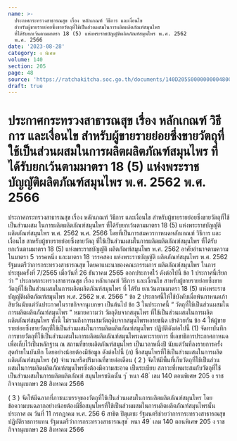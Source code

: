 ```yaml
---
name: >-
  ประกาศกระทรวงสาธารณสุข เรื่อง หลักเกณฑ์ วิธีการ และเงื่อนไข
  สำหรับผู้ขายรายย่อยซึ่งขายวัตถุที่ใช้เป็นส่วนผสมในการผลิตผลิตภัณฑ์สมุนไพร
  ที่ได้รับยกเว้นตามมาตรา 18 (5) แห่งพระราชบัญญัติผลิตภัณฑ์สมุนไพร พ.ศ. 2562
  พ.ศ. 2566
date: '2023-08-28'
category: ง พิเศษ
volume: 140
section: 205
page: 48
source: 'https://ratchakitcha.soc.go.th/documents/140D205S0000000004800.pdf'
draft: true
---
```


# ประกาศกระทรวงสาธารณสุข เรื่อง หลักเกณฑ์ วิธีการ และเงื่อนไข สำหรับผู้ขายรายย่อยซึ่งขายวัตถุที่ใช้เป็นส่วนผสมในการผลิตผลิตภัณฑ์สมุนไพร ที่ได้รับยกเว้นตามมาตรา 18 (5) แห่งพระราชบัญญัติผลิตภัณฑ์สมุนไพร พ.ศ. 2562 พ.ศ. 2566

ประกาศกระทรวงสาธารณสุข เรื่อง หลักเกณฑ์ วิธีการ และเงื่อนไข สำหรับผู้ขายรายย่อยซึ่งขายวัตถุที่ใช้เป็นส่วนผสม ในการผลิตผลิตภัณฑ์สมุนไพร ที่ได้รับยกเว้นตามมาตรา 18 (5) แห่งพระราชบัญญัติผลิตภัณฑ์สมุนไพร พ.ศ. 2562 พ.ศ. 2566 โดยที่เป็นการสมควรกาหนดหลักเกณฑ์ วิธีการ และเงื่อนไข สาหรับผู้ขายรายย่อยซึ่งขายวัตถุ ที่ใช้เป็นส่วนผสมในการผลิตผลิตภัณฑ์สมุนไพร ที่ได้รับยกเว้นตามมาตรา 18 (5) แห่งพระราชบัญญัติ ผลิตภัณฑ์สมุนไพร พ.ศ. 2562 อาศัยอำนาจตามความในมาตรา 5 วรรคหนึ่ง และมาตรา 18 วรรคสอง แห่งพระราชบัญญัติ ผลิตภัณฑ์สมุนไพร พ.ศ. 2562 รัฐมนตรีว่าการกระทรวงสาธารณสุข โดยคาแนะนาของคณะกรรมการ ผลิตภัณฑ์สมุนไพร ในการประชุมครั้งที่ 7/2565 เมื่อวันที่ 26 ธันวาคม 2565 ออกประกาศไว้ ดังต่อไปนี้ ข้อ 1 ประกาศนี้เรียกว่า “ ประกาศกระทรวงสาธารณสุข เรื่อง หลักเกณฑ์ วิธีการ และเงื่อนไข สาหรับผู้ขายรายย่อยซึ่งขายวัตถุที่ใช้เป็นส่วนผสมในการผลิตผลิตภัณฑ์สมุนไพร ที่ ได้รับ ยกเว้นตามมาตรา 18 (5) แห่งพระราชบัญญัติผลิตภัณฑ์สมุนไพร พ.ศ. 2562 พ.ศ. 2566 ” ข้อ 2 ประกาศนี้ให้ใช้บังคับเมื่อพ้นกาหนดเก้าสิบวันนับแต่วันประกาศในราชกิจจานุเบกษา เป็นต้นไป ข้อ 3 ในประกาศนี้ “ วัตถุที่ใช้เป็นส่วนผสมในการผลิตผลิตภัณฑ์สมุนไพร ” หมายความว่า วัตถุดิบจากสมุนไพร ที่ใช้เป็นส่วนผสมในการผลิตผลิตภัณฑ์สมุนไพร ทั้งนี้ ไม่รวมถึงการผสมวัตถุดิบจากสมุนไพรหลายชนิด เข้าด้วยกัน ข้อ 4 ให้ผู้ขายรายย่อยซึ่งขายวัตถุที่ใช้เป็นส่วนผสมในการผลิตผลิตภัณฑ์สมุนไพร ปฏิบัติดังต่อไปนี้ (1) จัดทาบันทึกการขายวัตถุที่ใช้เป็นส่วนผสมในการผลิตผลิตภัณฑ์สมุนไพรเฉพาะรายการ ที่เลขาธิการประกาศกาหนด เพื่อเก็บไว้เป็นหลักฐาน ณ สถานที่ขายผลิตภัณฑ์สมุนไพร เป็นเวลาหนึ่งปี นับแต่วันที่ลงรายการครั้งสุดท้ายในบันทึก โดยอย่างน้อยต้องมีข้อมูล ดังต่อไปนี้ (ก) ชื่อสมุนไพรที่ใช้เป็นส่วนผสมในการผลิตผลิตภัณฑ์สมุนไพร (ข) จำนวนหรือปริมาณที่ขายต่อเดือน ( 2 ) จัดให้มีพื้นที่เก็บวัตถุที่ใช้เป็นส่วนผสมในการผลิตผลิตภัณฑ์สมุนไพรซึ่งต้องมีความสะอาด เป็นระเบียบ สภาวะที่เหมาะสมกับวัตถุที่ใช้เป็นส่วนผสมในการผลิตผลิตภัณฑ์ สมุนไพรชนิดนั้น ๆ ้ หนา 48 ่ เลม 140 ตอนพิเศษ 205 ง ราชกิจจานุเบกษา 28 สิงหาคม 2566

( 3 ) จัดให้มีฉลากที่ภาชนะบรรจุของวัตถุที่ใช้เป็นส่วนผสมในการผลิตผลิตภัณฑ์สมุนไพร โดยข้อความบนฉลากอย่างน้อยต้องมีชื่อสมุนไพรที่ใช้เป็นส่วนผสมในการผลิตผลิตภัณฑ์สมุนไพรนั้น ประกาศ ณ วันที่ 11 กรกฎาคม พ.ศ. 256 6 สาธิต ปิตุเตชะ รัฐมนตรีช่วยว่าการกระทรวงสาธารณสุข ปฏิบัติราชการแทน รัฐมนตรีว่าการกระทรวงสาธารณสุข ้ หนา 49 ่ เลม 140 ตอนพิเศษ 205 ง ราชกิจจานุเบกษา 28 สิงหาคม 2566
